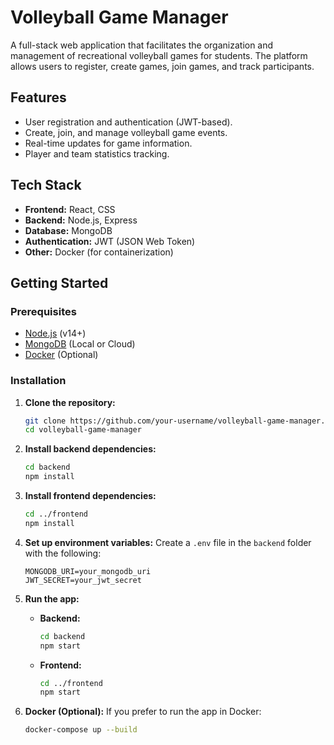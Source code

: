 # Volleyball Game Manager

A full-stack web application that facilitates the organization and management of recreational volleyball games for students. The platform allows users to register, create games, join games, and track participants.

## Features
- User registration and authentication (JWT-based).
- Create, join, and manage volleyball game events.
- Real-time updates for game information.
- Player and team statistics tracking.

## Tech Stack
- **Frontend:** React, CSS
- **Backend:** Node.js, Express
- **Database:** MongoDB
- **Authentication:** JWT (JSON Web Token)
- **Other:** Docker (for containerization)

## Getting Started

### Prerequisites
- [Node.js](https://nodejs.org/) (v14+)
- [MongoDB](https://www.mongodb.com/) (Local or Cloud)
- [Docker](https://www.docker.com/) (Optional)

### Installation
1. **Clone the repository:**
    ```bash
    git clone https://github.com/your-username/volleyball-game-manager.git
    cd volleyball-game-manager
    ```

2. **Install backend dependencies:**
    ```bash
    cd backend
    npm install
    ```

3. **Install frontend dependencies:**
    ```bash
    cd ../frontend
    npm install
    ```

4. **Set up environment variables:**
    Create a `.env` file in the `backend` folder with the following:
    ```
    MONGODB_URI=your_mongodb_uri
    JWT_SECRET=your_jwt_secret
    ```

5. **Run the app:**
   - **Backend:**
        ```bash
        cd backend
        npm start
        ```
   - **Frontend:**
        ```bash
        cd ../frontend
        npm start
        ```

6. **Docker (Optional):**
   If you prefer to run the app in Docker:
   ```bash
   docker-compose up --build
